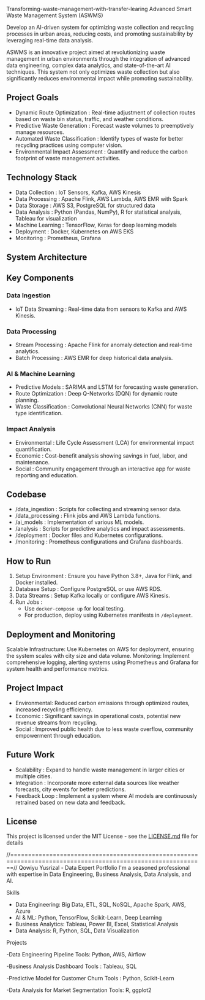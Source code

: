 Transforming-waste-management-with-transfer-learing
Advanced Smart Waste Management System (ASWMS)

Develop an AI-driven system for optimizing waste collection and recycling processes in urban areas, reducing costs, and promoting sustainability by leveraging real-time data analysis.

ASWMS is an innovative project aimed at revolutionizing waste management in urban environments through the integration of advanced data engineering, complex data analytics, and state-of-the-art AI techniques. This system not only optimizes waste collection but also significantly reduces environmental impact while promoting sustainability.

## Project Goals

- Dynamic Route Optimization : Real-time adjustment of collection routes based on waste bin status, traffic, and weather conditions.
- Predictive Waste Generation : Forecast waste volumes to preemptively manage resources.
- Automated Waste Classification : Identify types of waste for better recycling practices using computer vision.
- Environmental Impact Assessment : Quantify and reduce the carbon footprint of waste management activities.

## Technology Stack

- Data Collection : IoT Sensors, Kafka, AWS Kinesis
- Data Processing : Apache Flink, AWS Lambda, AWS EMR with Spark
- Data Storage : AWS S3, PostgreSQL for structured data
- Data Analysis : Python (Pandas, NumPy), R for statistical analysis, Tableau for visualization
- Machine Learning : TensorFlow, Keras for deep learning models
- Deployment : Docker, Kubernetes on AWS EKS
- Monitoring : Prometheus, Grafana

## System Architecture

## Key Components
### Data Ingestion

- IoT Data Streaming : Real-time data from sensors to Kafka and AWS Kinesis.

### Data Processing

- Stream Processing : Apache Flink for anomaly detection and real-time analytics.
- Batch Processing : AWS EMR for deep historical data analysis.

### AI & Machine Learning

- Predictive Models : SARIMA and LSTM for forecasting waste generation.
- Route Optimization : Deep Q-Networks (DQN) for dynamic route planning.
- Waste Classification : Convolutional Neural Networks (CNN) for waste type identification.

### Impact Analysis

- Environmental : Life Cycle Assessment (LCA) for environmental impact quantification.
- Economic : Cost-benefit analysis showing savings in fuel, labor, and maintenance.
- Social : Community engagement through an interactive app for waste reporting and education.

## Codebase

- /data_ingestion : Scripts for collecting and streaming sensor data.
- /data_processing : Flink jobs and AWS Lambda functions.
- /ai_models : Implementation of various ML models.
- /analysis : Scripts for predictive analytics and impact assessments.
- /deployment : Docker files and Kubernetes configurations.
- /monitoring : Prometheus configurations and Grafana dashboards.

## How to Run
1. Setup Environment : Ensure you have Python 3.8+, Java for Flink, and Docker installed.
2. Database Setup : Configure PostgreSQL or use AWS RDS.
3. Data Streams : Setup Kafka locally or configure AWS Kinesis.
4. Run Jobs : 
   - Use `docker-compose up` for local testing.
   - For production, deploy using Kubernetes manifests in `/deployment`.

## Deployment and Monitoring
Scalable Infrastructure: Use Kubernetes on AWS for deployment, ensuring the system scales with city size and data volume.
Monitoring: Implement comprehensive logging, alerting systems using Prometheus and Grafana for system health and performance metrics.


## Project Impact
- Environmental: Reduced carbon emissions through optimized routes, increased recycling efficiency.
- Economic : Significant savings in operational costs, potential new revenue streams from recycling.
- Social : Improved public health due to less waste overflow, community empowerment through education.

## Future Work
- Scalability : Expand to handle waste management in larger cities or multiple cities.
- Integration : Incorporate more external data sources like weather forecasts, city events for better predictions.
- Feedback Loop : Implement a system where AI models are continuously retrained based on new data and feedback.


## License
This project is licensed under the MIT License - see the [LICENSE.md](LICENSE.md) file for details

//=============================================================================================================//
Qowiyu Yusrizal - Data Expert Portfolio
I'm a seasoned professional with expertise in Data Engineering, Business Analysis, Data Analysis, and AI.

 Skills
- Data Engineering: Big Data, ETL, SQL, NoSQL, Apache Spark, AWS, Azure
- AI & ML: Python, TensorFlow, Scikit-Learn, Deep Learning
- Business Analytics: Tableau, Power BI, Excel, Statistical Analysis
- Data Analysis: R, Python, SQL, Data Visualization

Projects

-Data Engineering Pipeline
Tools: Python, AWS, Airflow  

-Business Analysis Dashboard
Tools : Tableau, SQL  

-Predictive Model for Customer Churn
Tools : Python, Scikit-Learn  

-Data Analysis for Market Segmentation
Tools: R, ggplot2
